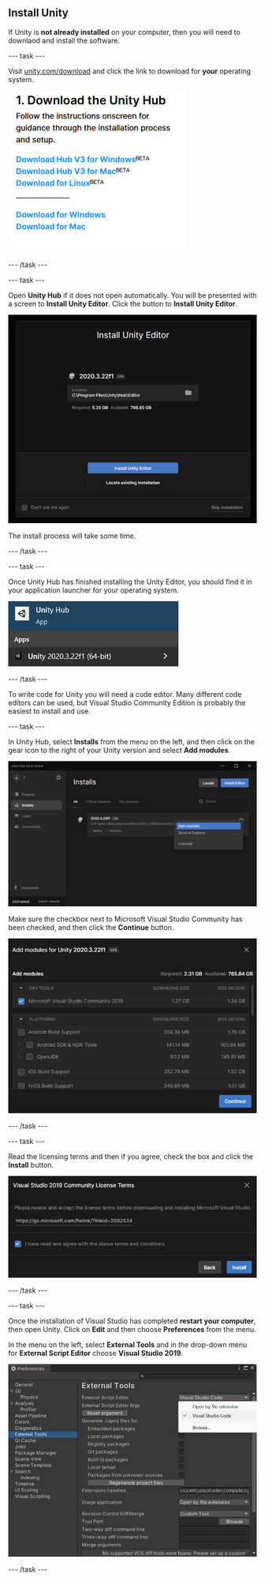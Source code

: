 ## Install Unity

If Unity is **not already installed** on your computer, then you will need to downlaod and install the software.

--- task ---

Visit [unity.com/download](https://unity.com/download) and click the link to download for **your** operating system.

![the download for links shown for Windows, Mac and Linux](images/install_download_links.png)

--- /task ---

--- task ---

Open **Unity Hub** if it does not open automatically. You will be presented with a screen to **Install Unity Editor**. Click the button to **Install Unity Editor**.

![splash screen with a button at the bottom to Install Unity Editor](images/install_editor_install.png)

The install process will take some time.

--- /task ---

--- task ---

Once Unity Hub has finished installing the Unity Editor, you should find it in your application launcher for your operating system.

![Windows application launcher with Unity shown](images/install_application_launcher.png)

--- /task ---

To write code for Unity you will need a code editor. Many different code editors can be used, but Visual Studio Community Edition is probably the easiest to install and use.

--- task ---

In Unity Hub, select **Installs** from the menu on the left, and then click on the gear icon to the right of your Unity version and select **Add modules**.

![Unity Hub shown with options selected.](images/unity-add-modules.png)

Make sure the checkbox next to Microsoft Visual Studio Community has been checked, and then click the **Continue** button.

![Unity Hub with a check next to Visual Studio.](images/unity-install-vs.png)

--- /task ---

--- task ---

Read the licensing terms and then if you agree, check the box and click the **Install** button.

![License agreement checked for Visual Studio.](images/unity-vs-license.png)

--- /task ---

--- task --- 

Once the installation of Visual Studio has completed **restart your computer**, then open Unity. Click on **Edit** and then choose **Preferences** from the menu.

In the menu on the left, select **External Tools** and in the drop-down menu for **External Script Editor** choose **Visual Studio 2019**.

![Preferences menu with Visual Studio chosen as the script editor.](images/unity-editor-select.png)

--- /task ---